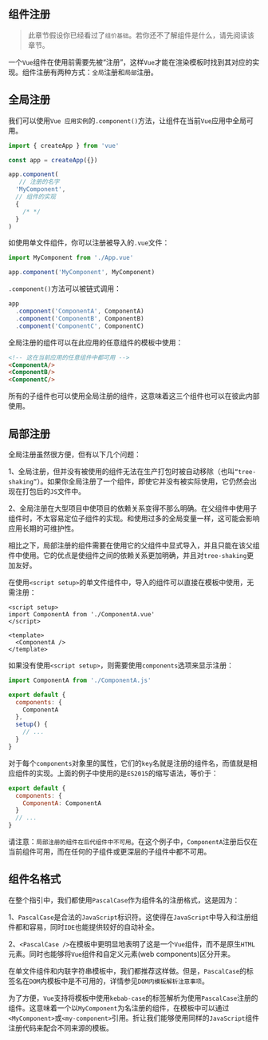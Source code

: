 ## 组件注册

> 此章节假设你已经看过了`组价基础`。若你还不了解组件是什么，请先阅读该章节。

一个`Vue`组件在使用前需要先被“注册”，这样`Vue`才能在渲染模板时找到其对应的实现。组件注册有两种方式：`全局`注册和`局部`注册。

## 全局注册

我们可以使用`Vue 应用实例`的`.component()`方法，让组件在当前`Vue`应用中全局可用。

```js
import { createApp } from 'vue'

const app = createApp({})

app.component(
   // 注册的名字
  'MyComponent',
  // 组件的实现
  {
    /* */
  }
)
```
如使用单文件组件，你可以注册被导入的`.vue`文件：

```js
import MyComponent from './App.vue'

app.component('MyComponent', MyComponent)
```

`.component()`方法可以被链式调用：

```js
app
  .component('ComponentA', ComponentA)
  .component('ComponentB', ComponentB)
  .component('ComponentC', ComponentC)
```
全局注册的组件可以在此应用的任意组件的模板中使用：

```html
<!-- 这在当前应用的任意组件中都可用 -->
<ComponentA/>
<ComponentB/>
<ComponentC/>
```
所有的子组件也可以使用全局注册的组件，这意味着这三个组件也可以在彼此内部使用。

## 局部注册

全局注册虽然很方便，但有以下几个问题：

1、全局注册，但并没有被使用的组件无法在生产打包时被自动移除（也叫`“tree-shaking”`）。如果你全局注册了一个组件，即使它并没有被实际使用，它仍然会出现在打包后的`JS`文件中。

2、全局注册在大型项目中使项目的依赖关系变得不那么明确。在父组件中使用子组件时，不太容易定位子组件的实现。和使用过多的全局变量一样，这可能会影响应用长期的可维护性。

相比之下，局部注册的组件需要在使用它的父组件中显式导入，并且只能在该父组件中使用。它的优点是使组件之间的依赖关系更加明确，并且对`tree-shaking`更加友好。

在使用`<script setup>`的单文件组件中，导入的组件可以直接在模板中使用，无需注册：

```vue
<script setup>
import ComponentA from './ComponentA.vue'
</script>

<template>
  <ComponentA />
</template>
```

如果没有使用`<script setup>`，则需要使用`components`选项来显示注册：

```js
import ComponentA from './ComponentA.js'

export default {
  components: {
    ComponentA
  },
  setup() {
    // ...
  }
}
```

对于每个`components`对象里的属性，它们的`key`名就是注册的组件名，而值就是相应组件的实现。上面的例子中使用的是`ES2015`的缩写语法，等价于：

```js
export default {
  components: {
    ComponentA: ComponentA
  }
  // ...
}
```

请注意：`局部注册的组件在后代组件中不可用`。在这个例子中，`ComponentA`注册后仅在当前组件可用，而在任何的子组件或更深层的子组件中都不可用。

## 组件名格式

在整个指引中，我们都使用`PascalCase`作为组件名的注册格式，这是因为：

1、`PascalCase`是合法的`JavaScript`标识符。这使得在`JavaScript`中导入和注册组件都和容易，同时`IDE`也能提供较好的自动补全。

2、`<PascalCase />`在模板中更明显地表明了这是一个`Vue`组件，而不是原生`HTML`元素。同时也能够将`Vue`组件和自定义元素(web components)区分开来。

在单文件组件和内联字符串模板中，我们都推荐这样做。但是，`PascalCase`的标签名在`DOM`内模板中是不可用的，详情参见`DOM内模板解析注意事项`。

为了方便，`Vue`支持将模板中使用`kebab-case`的标签解析为使用`PascalCase`注册的组件。这意味着一个以`MyComponent`为名注册的组件，在模板中可以通过`<MyComponent>`或`<my-component>`引用。折让我们能够使用同样的`JavaScript`组件注册代码来配合不同来源的模板。